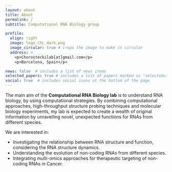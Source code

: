 ```yaml
---
layout: about
title: About
permalink: /
subtitle: Computational RNA Biology group

profile:
  align: right
  image: logo_ChL_dark.png
  image_circular: true # crops the image to make it circular
  address: >
    <p>Chorosteckilab[at]gmail.com</p>
    <p>Barcelona, Spain</p>

news: false  # includes a list of news items
selected_papers: true # includes a list of papers marked as "selected={true}"
social: true  # includes social icons at the bottom of the page
---
```


The main aim of the <b>Computational RNA Biology lab</b> is to understand RNA biology, by using computational strategies. By combining computational approaches, high-throughput structure probing techniques and molecular biology experiments, my lab is expected to create a wealth of original information by unravelling novel, unexpected functions for RNAs from different species.

We are interested in: 
<ul>
  <li>Investigating the relationship between RNA structure and function, considering the RNA structure dynamics.</li>
  <li>Understanding the evolution of non-coding RNAs from different species.</li>
  <li>Integrating multi-omics approaches for therapeutic targeting of non-coding RNAs in Cancer.</li>
</ul>


